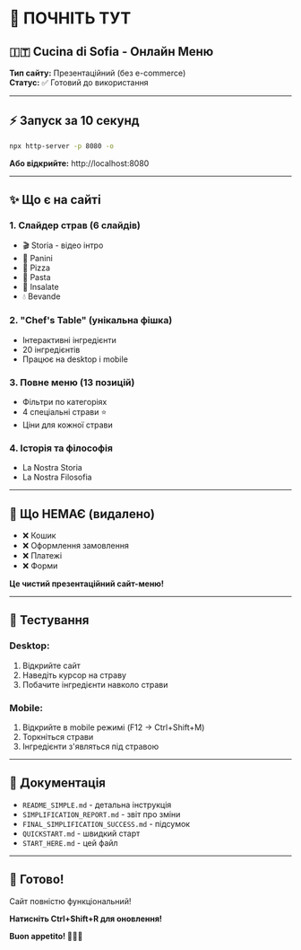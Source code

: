 # 🚀 ПОЧНІТЬ ТУТ

## 🇮🇹 Cucina di Sofia - Онлайн Меню

**Тип сайту:** Презентаційний (без e-commerce)  
**Статус:** ✅ Готовий до використання

---

## ⚡ Запуск за 10 секунд

```bash
npx http-server -p 8080 -o
```

**Або відкрийте:** http://localhost:8080

---

## ✨ Що є на сайті

### 1. **Слайдер страв** (6 слайдів)
- 🎬 Storia - відео інтро
- 🥖 Panini
- 🍕 Pizza
- 🍝 Pasta
- 🥗 Insalate
- 💧 Bevande

### 2. **"Chef's Table"** (унікальна фішка)
- Інтерактивні інгредієнти
- 20 інгредієнтів
- Працює на desktop і mobile

### 3. **Повне меню** (13 позицій)
- Фільтри по категоріях
- 4 спеціальні страви ⭐
- Ціни для кожної страви

### 4. **Історія та філософія**
- La Nostra Storia
- La Nostra Filosofia

---

## 🎯 Що НЕМАЄ (видалено)

- ❌ Кошик
- ❌ Оформлення замовлення
- ❌ Платежі
- ❌ Форми

**Це чистий презентаційний сайт-меню!**

---

## 📱 Тестування

### Desktop:
1. Відкрийте сайт
2. Наведіть курсор на страву
3. Побачите інгредієнти навколо страви

### Mobile:
1. Відкрийте в mobile режимі (F12 → Ctrl+Shift+M)
2. Торкніться страви
3. Інгредієнти з'являться під стравою

---

## 📝 Документація

- `README_SIMPLE.md` - детальна інструкція
- `SIMPLIFICATION_REPORT.md` - звіт про зміни
- `FINAL_SIMPLIFICATION_SUCCESS.md` - підсумок
- `QUICKSTART.md` - швидкий старт
- `START_HERE.md` - цей файл

---

## 🎉 Готово!

Сайт повністю функціональний!

**Натисніть Ctrl+Shift+R для оновлення!**

**Buon appetito! 🍝🇮🇹**

